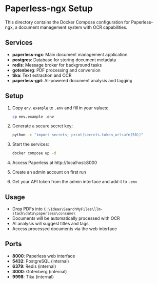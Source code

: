 # Paperless-ngx Setup

This directory contains the Docker Compose configuration for Paperless-ngx, a document management system with OCR capabilities.

## Services

- **paperless-ngx**: Main document management application
- **postgres**: Database for storing document metadata
- **redis**: Message broker for background tasks
- **gotenberg**: PDF processing and conversion
- **tika**: Text extraction and OCR
- **paperless-gpt**: AI-powered document analysis and tagging

## Setup

1. Copy `env.example` to `.env` and fill in your values:
   ```bash
   cp env.example .env
   ```

2. Generate a secure secret key:
   ```bash
   python -c "import secrets; print(secrets.token_urlsafe(50))"
   ```

3. Start the services:
   ```bash
   docker compose up -d
   ```

4. Access Paperless at http://localhost:8000

5. Create an admin account on first run

6. Get your API token from the admin interface and add it to `.env`

## Usage

- Drop PDFs into `C:\Ideas\SearchMyFiles\llm-stack\data\paperless\consume\`
- Documents will be automatically processed with OCR
- AI analysis will suggest titles and tags
- Access processed documents via the web interface

## Ports

- **8000**: Paperless web interface
- **5432**: PostgreSQL (internal)
- **6379**: Redis (internal)
- **3000**: Gotenberg (internal)
- **9998**: Tika (internal)
